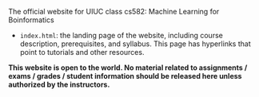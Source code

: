 
The official website for UIUC class cs582: Machine Learning for Boinformatics

- `index.html`: the landing page of the website, including course description, prerequisites, and syllabus. This page has hyperlinks that point to tutorials and other resources.

**This website is open to the world. No material related to assignments / exams / grades / student information should be released here unless authorized by the instructors.**
